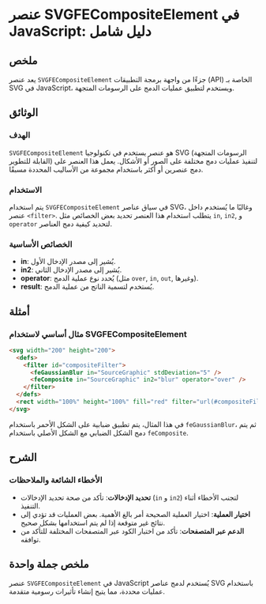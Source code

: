 <!--
Meta Description: # عنصر SVGFECompositeElement في JavaScript: دليل شامل ## ملخص يعد عنصر `SVGFECompositeElement` جزءًا من واجهة برمجة التطبيقات (API) الخاصة بـ SVG في J...
Meta Keywords: svgfecompositeelement, svg, عنصر, على, دمج
-->

# عنصر SVGFECompositeElement في JavaScript: دليل شامل

## ملخص
يعد عنصر `SVGFECompositeElement` جزءًا من واجهة برمجة التطبيقات (API) الخاصة بـ SVG في JavaScript، ويستخدم لتطبيق عمليات الدمج على الرسومات المتجهة.

## الوثائق
### الهدف
`SVGFECompositeElement` هو عنصر يستخدم في تكنولوجيا SVG (الرسومات المتجهة القابلة للتطوير) لتنفيذ عمليات دمج مختلفة على الصور أو الأشكال. يعمل هذا العنصر على دمج عنصرين أو أكثر باستخدام مجموعة من الأساليب المحددة مسبقًا.

### الاستخدام
يتم استخدام `SVGFECompositeElement` في سياق عناصر SVG، وغالبًا ما يُستخدم داخل عنصر `<filter>`. يتطلب استخدام هذا العنصر تحديد بعض الخصائص مثل `in`, `in2`, و `operator` لتحديد كيفية دمج العناصر.

### الخصائص الأساسية
- **in**: يُشير إلى مصدر الإدخال الأول.
- **in2**: يُشير إلى مصدر الإدخال الثاني.
- **operator**: يُحدد نوع عملية الدمج (مثل `over`, `in`, `out`, وغيرها).
- **result**: يُستخدم لتسمية الناتج من عملية الدمج.

## أمثلة
### مثال أساسي لاستخدام SVGFECompositeElement
```html
<svg width="200" height="200">
  <defs>
    <filter id="compositeFilter">
      <feGaussianBlur in="SourceGraphic" stdDeviation="5" />
      <feComposite in="SourceGraphic" in2="blur" operator="over" />
    </filter>
  </defs>
  <rect width="100%" height="100%" fill="red" filter="url(#compositeFilter)" />
</svg>
```
في هذا المثال، يتم تطبيق ضبابية على الشكل الأحمر باستخدام `feGaussianBlur`، ثم يتم دمج الشكل الضبابي مع الشكل الأصلي باستخدام `feComposite`.

## الشرح
### الأخطاء الشائعة والملاحظات
- **تحديد الإدخالات**: تأكد من صحة تحديد الإدخالات (`in` و `in2`) لتجنب الأخطاء أثناء التنفيذ.
- **اختيار العملية**: اختيار العملية الصحيحة أمر بالغ الأهمية. بعض العمليات قد تؤدي إلى نتائج غير متوقعة إذا لم يتم استخدامها بشكل صحيح.
- **الدعم عبر المتصفحات**: تأكد من اختبار الكود عبر المتصفحات المختلفة للتأكد من توافقه.

## ملخص جملة واحدة
عنصر `SVGFECompositeElement` في JavaScript يُستخدم لدمج عناصر SVG باستخدام عمليات محددة، مما يتيح إنشاء تأثيرات رسومية متقدمة.